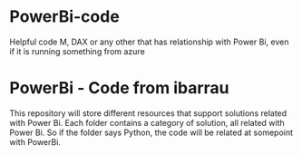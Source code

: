 # PowerBi-code
Helpful code M, DAX or any other that has relationship with Power Bi, even if it is running something from azure
# PowerBi - Code from ibarrau
This repository will store different resources that support solutions related with Power Bi. Each folder contains a category of solution, all related with Power Bi. So if the folder says Python, the code will be related at somepoint with PowerBi.
